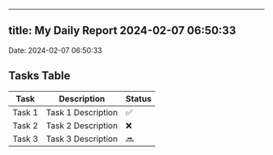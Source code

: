 
---
title: My Daily Report 2024-02-07 06:50:33
---

Date: 2024-02-07 06:50:33

## Tasks Table

| Task | Description | Status |
|------|-------------|--------|
| Task 1 | Task 1 Description | ✅ |
| Task 2 | Task 2 Description | ❌ |
| Task 3 | Task 3 Description | 🔜 |
